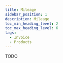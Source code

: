 ```yaml
---
title: Mileage
sidebar_position: 1
description: Mileage
toc_min_heading_level: 2
toc_max_heading_level: 6
tags:
  - Invoice
  - Products
---
```


TODO